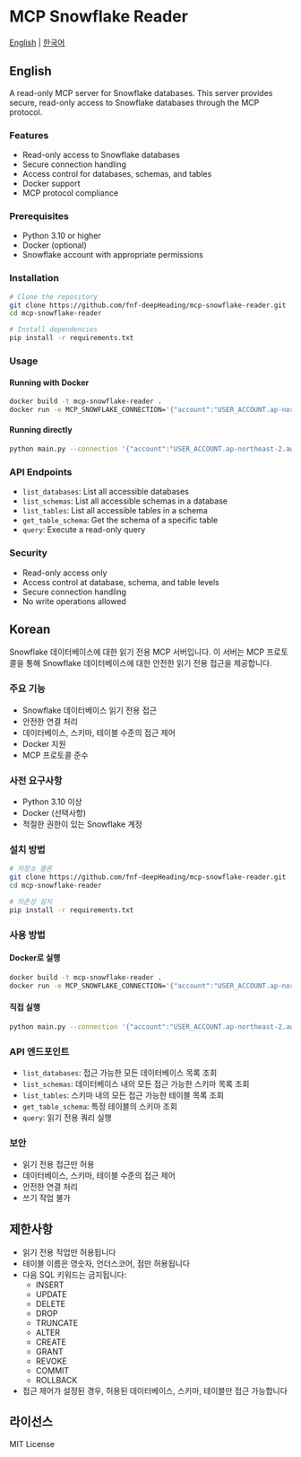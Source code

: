 # MCP Snowflake Reader

[English](#english) | [한국어](#korean)

## English

A read-only MCP server for Snowflake databases. This server provides secure, read-only access to Snowflake databases through the MCP protocol.

### Features

- Read-only access to Snowflake databases
- Secure connection handling
- Access control for databases, schemas, and tables
- Docker support
- MCP protocol compliance

### Prerequisites

- Python 3.10 or higher
- Docker (optional)
- Snowflake account with appropriate permissions

### Installation

```bash
# Clone the repository
git clone https://github.com/fnf-deepHeading/mcp-snowflake-reader.git
cd mcp-snowflake-reader

# Install dependencies
pip install -r requirements.txt
```

### Usage

#### Running with Docker

```bash
docker build -t mcp-snowflake-reader .
docker run -e MCP_SNOWFLAKE_CONNECTION='{"account":"USER_ACCOUNT.ap-northeast-2.aws","user":"USER_NAME","password":"USER_PASSWORD","warehouse":"USER_WAREHOUSE","database":"USER_DATABASE","role":"USER_ROLE","port":"443"}' mcp-snowflake-reader
```

#### Running directly

```bash
python main.py --connection '{"account":"USER_ACCOUNT.ap-northeast-2.aws","user":"USER_NAME","password":"USER_PASSWORD","warehouse":"USER_WAREHOUSE","database":"USER_DATABASE","role":"USER_ROLE","port":"443"}'
```

### API Endpoints

- `list_databases`: List all accessible databases
- `list_schemas`: List all accessible schemas in a database
- `list_tables`: List all accessible tables in a schema
- `get_table_schema`: Get the schema of a specific table
- `query`: Execute a read-only query

### Security

- Read-only access only
- Access control at database, schema, and table levels
- Secure connection handling
- No write operations allowed

## Korean

Snowflake 데이터베이스에 대한 읽기 전용 MCP 서버입니다. 이 서버는 MCP 프로토콜을 통해 Snowflake 데이터베이스에 대한 안전한 읽기 전용 접근을 제공합니다.

### 주요 기능

- Snowflake 데이터베이스 읽기 전용 접근
- 안전한 연결 처리
- 데이터베이스, 스키마, 테이블 수준의 접근 제어
- Docker 지원
- MCP 프로토콜 준수

### 사전 요구사항

- Python 3.10 이상
- Docker (선택사항)
- 적절한 권한이 있는 Snowflake 계정

### 설치 방법

```bash
# 저장소 클론
git clone https://github.com/fnf-deepHeading/mcp-snowflake-reader.git
cd mcp-snowflake-reader

# 의존성 설치
pip install -r requirements.txt
```

### 사용 방법

#### Docker로 실행

```bash
docker build -t mcp-snowflake-reader .
docker run -e MCP_SNOWFLAKE_CONNECTION='{"account":"USER_ACCOUNT.ap-northeast-2.aws","user":"USER_NAME","password":"USER_PASSWORD","warehouse":"USER_WAREHOUSE","database":"USER_DATABASE","role":"USER_ROLE","port":"443"}' mcp-snowflake-reader
```

#### 직접 실행

```bash
python main.py --connection '{"account":"USER_ACCOUNT.ap-northeast-2.aws","user":"USER_NAME","password":"USER_PASSWORD","warehouse":"USER_WAREHOUSE","database":"USER_DATABASE","role":"USER_ROLE","port":"443"}'
```

### API 엔드포인트

- `list_databases`: 접근 가능한 모든 데이터베이스 목록 조회
- `list_schemas`: 데이터베이스 내의 모든 접근 가능한 스키마 목록 조회
- `list_tables`: 스키마 내의 모든 접근 가능한 테이블 목록 조회
- `get_table_schema`: 특정 테이블의 스키마 조회
- `query`: 읽기 전용 쿼리 실행

### 보안

- 읽기 전용 접근만 허용
- 데이터베이스, 스키마, 테이블 수준의 접근 제어
- 안전한 연결 처리
- 쓰기 작업 불가

## 제한사항

- 읽기 전용 작업만 허용됩니다
- 테이블 이름은 영숫자, 언더스코어, 점만 허용됩니다
- 다음 SQL 키워드는 금지됩니다:
  - INSERT
  - UPDATE
  - DELETE
  - DROP
  - TRUNCATE
  - ALTER
  - CREATE
  - GRANT
  - REVOKE
  - COMMIT
  - ROLLBACK
- 접근 제어가 설정된 경우, 허용된 데이터베이스, 스키마, 테이블만 접근 가능합니다

## 라이선스

MIT License 